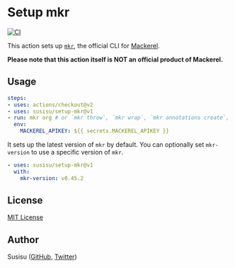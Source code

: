 # Setup mkr
[![CI](https://github.com/susisu/setup-mkr/workflows/CI/badge.svg)](https://github.com/susisu/setup-mkr/actions?query=workflow%3ACI)

This action sets up [`mkr`](https://github.com/mackerelio/mkr), the official CLI for [Mackerel](https://en.mackerel.io/).

**Please note that this action itself is NOT an official product of Mackerel.**

## Usage
``` yml
steps:
- uses: actions/checkout@v2
- uses: susisu/setup-mkr@v1
- run: mkr org # or `mkr throw`, `mkr wrap`, `mkr annotations create`, ... 
  env:
    MACKEREL_APIKEY: ${{ secrets.MACKEREL_APIKEY }}
```

It sets up the latest version of `mkr` by default. You can optionally set `mkr-version` to use a specific version of `mkr`.

``` yml
- uses: susisu/setup-mkr@v1
  with:
    mkr-version: v0.45.2
```

## License
[MIT License](http://opensource.org/licenses/mit-license.php)

## Author
Susisu ([GitHub](https://github.com/susisu), [Twitter](https://twitter.com/susisu2413))
